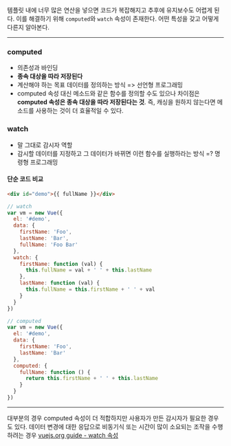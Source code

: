 템플릿 내에 너무 많은 연산을 넣으면 코드가 복잡해지고 추후에 유지보수도 어렵게 된다. 이를 해결하기 위해 `computed`와 `watch` 속성이 존재한다.
어떤 특성을 갖고 어떻게 다른지 알아본다.
***
### computed
- 의존성과 바인딩
- **종속 대상을 따라 저장된다**
- 계산해야 하는 목표 데이터를 정의하는 방식 => 선언형 프로그래밍
- computed 속성 대신 메소드와 같은 함수를 정의할 수도 있으나 차이점은 **computed 속성은 종속 대상을 따라 저장된다는 것**. 즉, 캐싱을 원하지 않는다면 메소드를 사용하는 것이 더 효율적일 수 있다.

### watch
- 말 그대로 감시자 역할
- 감시할 데이터를 지정하고 그 데이터가 바뀌면 이런 함수를 실행하라는 방식 =? 명령형 프로그래밍

#### 단순 코드 비교
```HTML
<div id="demo">{{ fullName }}</div>
```
```javascript
// watch
var vm = new Vue({
  el: '#demo',
  data: {
    firstName: 'Foo',
    lastName: 'Bar',
    fullName: 'Foo Bar'
  },
  watch: {
    firstName: function (val) {
      this.fullName = val + ' ' + this.lastName
    },
    lastName: function (val) {
      this.fullName = this.firstName + ' ' + val
    }
  }
})
```

```javascript
// computed
var vm = new Vue({
  el: '#demo',
  data: {
    firstName: 'Foo',
    lastName: 'Bar'
  },
  computed: {
    fullName: function () {
      return this.firstName + ' ' + this.lastName
    }
  }
})
```
***
대부분의 경우 computed 속성이 더 적합하지만 사용자가 만든 감시자가 필요한 경우도 있다.
데이터 변경에 대한 응답으로 비동기식 또는 시간이 많이 소요되는 조작을 수행하려는 경우
[vuejs.org guide - watch 속성](https://kr.vuejs.org/v2/guide/computed.html#watch-%EC%86%8D%EC%84%B1)